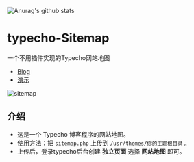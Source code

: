 ![Anurag's github stats](https://github-readme-stats.vercel.app/api?username=gxggxl)
<!--
 * @Author       : gxggxl
 * @Date         : 2020-03-12 10:01:20
 * @LastEditTime : 2020-04-21 00:04:00
 * @FilePath     : /typecho-sitemap/README.md
 -->
# typecho-Sitemap


一个不用插件实现的Typecho网站地图

- [Blog](https://gxusb.com)
- [演示](https://gxusb.com/sitemap.html)

![sitemap](https://cdn.jsdelivr.net/gh/gxggxl/oss@master/uPic/WtbYRt.png)

## 介绍

 - 这是一个 Typecho 博客程序的网站地图。
 - 使用方法：把 `sitemap.php` 上传到 `/usr/themes/你的主题根目录` 。
 - 上传后，登录typecho后台创建 **独立页面** 选择 **网站地图** 即可。
